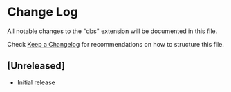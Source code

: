 # Change Log

All notable changes to the "dbs" extension will be documented in this file.

Check [Keep a Changelog](http://keepachangelog.com/) for recommendations on how to structure this file.

## [Unreleased]

- Initial release
